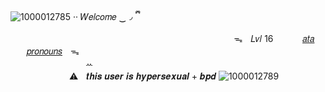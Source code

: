 ![1000012785](https://github.com/user-attachments/assets/e777eb79-4956-4d1d-9a21-00c883ebc34e)
·· 𝑊𝑒𝑙𝑐𝑜𝑚𝑒 ‿◞   ྀི
ㅤ ㅤㅤㅤㅤㅤㅤㅤㅤㅤㅤㅤㅤㅤㅤㅤㅤㅤㅤㅤ ㅤㅤㅤ ㅤㅤㅤ ㅤㅤ
ㅤ ㅤㅤㅤ ㅤㅤㅤ ㅤㅤㅤ ㅤㅤㅤ ㅤㅤㅤㅤㅤ ㅤᯓㅤ𝐿𝑣𝑙 16
ㅤ ㅤㅤ[𝑎𝑡𝑎](https://via.atabook.org/) ㅤㅤㅤ[𝑝𝑟𝑜𝑛𝑜𝑢𝑛𝑠](https://pronouns.cc/@ScarTattoo)ㅤᯓ
ㅤ ㅤㅤㅤ ㅤㅤㅤ ㅤㅤ
ㅤ ㅤㅤㅤ ㅤㅤㅤ ㅤㅤㅤ ㅤㅤㅤ ㅤㅤㅤㅤㅤㅤㅤㅤㅤ ㅤㅤㅤㅤㅤꕀ
ㅤ ㅤㅤㅤ ㅤㅤㅤ ㅤㅤ
ㅤ ㅤㅤㅤ ㅤㅤㅤ ㅤㅤㅤ ㅤㅤㅤ ㅤㅤㅤㅤㅤㅤㅤㅤㅤ ㅤ⚠︎ㅤ𝒕𝒉𝒊𝒔 𝒖𝒔𝒆𝒓 𝒊𝒔 𝒉𝒚𝒑𝒆𝒓𝒔𝒆𝒙𝒖𝒂𝒍 + 𝒃𝒑𝒅
![1000012789](https://github.com/user-attachments/assets/150ecc82-62f0-472d-9e8a-5666e36dd13e)
